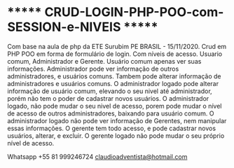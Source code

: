 # *****   CRUD-LOGIN-PHP-POO-com-SESSION-e-NIVEIS   *****
Com base na aula de php da ETE Surubim PE BRASIL - 15/11/2020.
Crud em PHP POO em forma de formulário de login.
Com níveis de acesso. Usuario comum, Administrador e Gerente.
Usuário comum apenas ver suas informações.
Administrador pode ver informação de outros administradores, e usuários comuns.
Tambem pode alterar informação de administradores e usuários comuns.
O administrador logado pode alterar informação de usuário comum, elevando o seu 
nivel até administrador, porém não tem o poder de cadastrar novos usuários.
O administrador logado, não pode mudar o seu nivel de acesso, porem pode mudar o 
nível de acesso de outros administradores, baixando para usuário comum.
O administrador logado não pode ver informação de Gerentes, nem manipular essas 
informações.
O gerente tem todo acesso, e pode cadastrar novos usuários, alterar, e excluir.
O gerente logado não pode mudar o seu próprio nível de acesso.

Whatsapp +55 81 999246724
claudioadventista@hotmail.com


